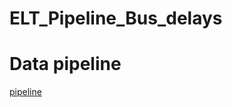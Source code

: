 # ELT_Pipeline_Bus_delays
# Data pipeline
  [pipeline ](https://github.com/longkhanh-fam/ELT_Pipeline_Bus_delays/blob/main/imgs/pipeline.png)
